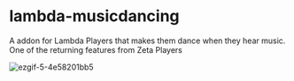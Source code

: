 # lambda-musicdancing

A addon for Lambda Players that makes them dance when they hear music. One of the returning features from Zeta Players

![ezgif-5-4e58201bb5](https://user-images.githubusercontent.com/109770359/206311804-68c157ff-f4fe-4907-9a64-4485208ac120.gif)
